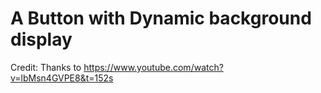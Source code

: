 # A Button with Dynamic background display



Credit: Thanks to https://www.youtube.com/watch?v=lbMsn4GVPE8&t=152s